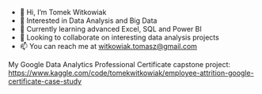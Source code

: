 - 👋 Hi, I’m Tomek Witkowiak
- 👀 Interested in Data Analysis and Big Data
- 🌱 Currently learning advanced Excel, SQL and Power BI
- 💞️ Looking to collaborate on interesting data analysis projects
- 📫 You can reach me at witkowiak.tomasz@gmail.com

My Google Data Analytics Professional Certificate capstone project: https://www.kaggle.com/code/tomekwitkowiak/employee-attrition-google-certificate-case-study
<!---
TWitkowiak/TWitkowiak is a ✨ special ✨ repository because its `README.md` (this file) appears on your GitHub profile.
You can click the Preview link to take a look at your changes.
--->
